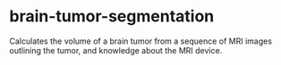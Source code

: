 # brain-tumor-segmentation
Calculates the volume of a brain tumor from a sequence of MRI images outlining the tumor, and knowledge about the MRI device.
